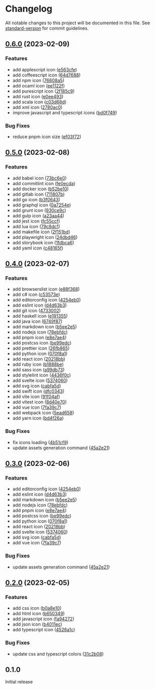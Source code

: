 # Changelog

All notable changes to this project will be documented in this file. See [standard-version](https://github.com/conventional-changelog/standard-version) for commit guidelines.

## [0.6.0](https://github.com/azat-io/vscode-gruvbox-icon-theme/compare/v0.5.0...v0.6.0) (2023-02-09)


### Features

* add applescript icon ([e563cfe](https://github.com/azat-io/vscode-gruvbox-icon-theme/commit/e563cfeac14385c8197cac9563e4e0f4c4fb2446))
* add coffeescript icon ([64d7688](https://github.com/azat-io/vscode-gruvbox-icon-theme/commit/64d768881d4418547deca13229b3be59ee7d3a78))
* add npm icon ([76608a5](https://github.com/azat-io/vscode-gruvbox-icon-theme/commit/76608a5fc51c8006ec843ee6dbb099f2beb37e3c))
* add ocaml icon ([ee1122f](https://github.com/azat-io/vscode-gruvbox-icon-theme/commit/ee1122f9f8d68c30c3a1f659dd9fb97e4219659a))
* add purescript icon ([2f185c9](https://github.com/azat-io/vscode-gruvbox-icon-theme/commit/2f185c9588e2c7ba8fd7cd7aee937daedf7fba7b))
* add rust icon ([e0ee493](https://github.com/azat-io/vscode-gruvbox-icon-theme/commit/e0ee4935aec4b5f6abb184d50b6d046bb2213f26))
* add scala icon ([c03d68d](https://github.com/azat-io/vscode-gruvbox-icon-theme/commit/c03d68d7ec0fbb43b82b61c7cfdf4e624f9bbbfe))
* add xml icon ([2780ac0](https://github.com/azat-io/vscode-gruvbox-icon-theme/commit/2780ac0a15b9db0628850010b6f2594451d5e409))
* improve javascript and typescript icons ([bd0f749](https://github.com/azat-io/vscode-gruvbox-icon-theme/commit/bd0f749fca1285dee9037cc52d71427a21fc5b2b))


### Bug Fixes

* reduce pnpm icon size ([ef03f72](https://github.com/azat-io/vscode-gruvbox-icon-theme/commit/ef03f7233ff5556aab22dfd488f2ff38347c1c11))

## [0.5.0](https://github.com/azat-io/vscode-gruvbox-icon-theme/compare/v0.4.0...v0.5.0) (2023-02-08)


### Features

* add babel icon ([73bc6e0](https://github.com/azat-io/vscode-gruvbox-icon-theme/commit/73bc6e027df3fba503b79d14ef77fc3f5219d111))
* add commitlint icon ([fe0ecda](https://github.com/azat-io/vscode-gruvbox-icon-theme/commit/fe0ecda3f47f033cdddb2a502390a3a2642808c8))
* add docker icon ([b52be10](https://github.com/azat-io/vscode-gruvbox-icon-theme/commit/b52be10b2b20a34c7f0f22c3add199a4ac05dbe5))
* add gitlab icon ([711807b](https://github.com/azat-io/vscode-gruvbox-icon-theme/commit/711807bdd9bc2c8a6e47ed4f4aa47d6d234a3bf9))
* add go icon ([b3f0643](https://github.com/azat-io/vscode-gruvbox-icon-theme/commit/b3f06437ab678a417d00698826a5c59e36dfe7ca))
* add graphql icon ([0a7254e](https://github.com/azat-io/vscode-gruvbox-icon-theme/commit/0a7254e2c133135de7bf206a95ba89d42d42ea6b))
* add grunt icon ([930ce9c](https://github.com/azat-io/vscode-gruvbox-icon-theme/commit/930ce9cd8057b13621a59da7681dd2818420026e))
* add gulp icon ([a23aa44](https://github.com/azat-io/vscode-gruvbox-icon-theme/commit/a23aa4440648a6b4ccd04de29b61bd526ceb713f))
* add jest icon ([fc55ccf](https://github.com/azat-io/vscode-gruvbox-icon-theme/commit/fc55ccf04b78a1aab29ffe6e1aa1a6454369b72a))
* add lua icon ([79c8dc1](https://github.com/azat-io/vscode-gruvbox-icon-theme/commit/79c8dc1bf5b85281c2b6ba95266d6e0cfa865150))
* add makefile icon ([2f151bd](https://github.com/azat-io/vscode-gruvbox-icon-theme/commit/2f151bd607efc93e4dafbd896b731bd1642c6d34))
* add playwright icon ([24dbd46](https://github.com/azat-io/vscode-gruvbox-icon-theme/commit/24dbd46d88b023628723773764a0d22466170489))
* add storybook icon ([1fdbca6](https://github.com/azat-io/vscode-gruvbox-icon-theme/commit/1fdbca6e6534de3577e24c3fde81c9d14da847f8))
* add yaml icon ([c48165f](https://github.com/azat-io/vscode-gruvbox-icon-theme/commit/c48165f12b081a1e6cb26bfc87bf1f323a205d50))

## [0.4.0](https://github.com/azat-io/vscode-gruvbox-icon-theme/compare/v0.2.0...v0.4.0) (2023-02-07)


### Features

* add browserslist icon ([e88f368](https://github.com/azat-io/vscode-gruvbox-icon-theme/commit/e88f368f8f61c97294aed6b9c22bec4755de54dc))
* add c# icon ([c53573e](https://github.com/azat-io/vscode-gruvbox-icon-theme/commit/c53573e429c4bc949fc37c12925b6afeee1efaf8))
* add editorconfig icon ([4254eb0](https://github.com/azat-io/vscode-gruvbox-icon-theme/commit/4254eb0ae2eff78ff790f6c41cc1f156f4e39302))
* add eslint icon ([d4d63b3](https://github.com/azat-io/vscode-gruvbox-icon-theme/commit/d4d63b3235b1787d46faa283e15edbb0110c4fdf))
* add git icon ([4733002](https://github.com/azat-io/vscode-gruvbox-icon-theme/commit/4733002482dd4c926868898b9e3fe418ab5172a0))
* add haskell icon ([e191355](https://github.com/azat-io/vscode-gruvbox-icon-theme/commit/e1913556f3b973d693a09f870e5636bcfd807b17))
* add java icon ([6749f87](https://github.com/azat-io/vscode-gruvbox-icon-theme/commit/6749f87fc9fb42466dceae892abc9f549ac9c72e))
* add markdown icon ([b5ee2e5](https://github.com/azat-io/vscode-gruvbox-icon-theme/commit/b5ee2e5bec192ae777871c99494265068bd1ed17))
* add nodejs icon ([78ebfdc](https://github.com/azat-io/vscode-gruvbox-icon-theme/commit/78ebfdc26f01fde7bc03ca20d4ef664b93bb372c))
* add pnpm icon ([e8e7ae4](https://github.com/azat-io/vscode-gruvbox-icon-theme/commit/e8e7ae459662b01aab557a5347b49b6058305aac))
* add postcss icon ([be99edc](https://github.com/azat-io/vscode-gruvbox-icon-theme/commit/be99edc486edea29a467ed5b29800e92c2a04ade))
* add prettier icon ([26fb865](https://github.com/azat-io/vscode-gruvbox-icon-theme/commit/26fb86580cf3fd2ec51cf1ef4a261d52cef84211))
* add python icon ([070f8a1](https://github.com/azat-io/vscode-gruvbox-icon-theme/commit/070f8a17c06327a292aeea1c0e36191ed850b6d4))
* add react icon ([20218bb](https://github.com/azat-io/vscode-gruvbox-icon-theme/commit/20218bb3278790d7e2f59d3a4a8929108c8a25ab))
* add ruby icon ([b1888be](https://github.com/azat-io/vscode-gruvbox-icon-theme/commit/b1888becc4e6fa12429012907538d3f00db63f25))
* add sass icon ([a99db73](https://github.com/azat-io/vscode-gruvbox-icon-theme/commit/a99db731431012b7c90550cfa4ed6b0a25f3f407))
* add stylelint icon ([4436f0c](https://github.com/azat-io/vscode-gruvbox-icon-theme/commit/4436f0ce41ee9d5c97cacb77eb36fcff74b80396))
* add svelte icon ([5374060](https://github.com/azat-io/vscode-gruvbox-icon-theme/commit/53740606fe75f014bae0fbccdc3db3cf93566d16))
* add svg icon ([cabfa5d](https://github.com/azat-io/vscode-gruvbox-icon-theme/commit/cabfa5d4c57ecfb3333ce16d5383c3e199d35589))
* add swift icon ([dfc0343](https://github.com/azat-io/vscode-gruvbox-icon-theme/commit/dfc0343834fa95fac56294d240b237c530bb2f1f))
* add vite icon ([91f04af](https://github.com/azat-io/vscode-gruvbox-icon-theme/commit/91f04afe91263af40773e56963e3b6183d6ad1db))
* add vitest icon ([8d40e70](https://github.com/azat-io/vscode-gruvbox-icon-theme/commit/8d40e70ffcdb92a043da98f78feda7b44dbc6a22))
* add vue icon ([7fa39c7](https://github.com/azat-io/vscode-gruvbox-icon-theme/commit/7fa39c76d5b57866abf7ce624dcf86074f455b6d))
* add webpack icon ([5ead658](https://github.com/azat-io/vscode-gruvbox-icon-theme/commit/5ead65887b6e65cdd27cad142b43a9781b4f702d))
* add yarn icon ([bd4f26a](https://github.com/azat-io/vscode-gruvbox-icon-theme/commit/bd4f26a95a5f42be337c24818e7c66fbeddc6500))


### Bug Fixes

* fix icons loading ([4b51cf9](https://github.com/azat-io/vscode-gruvbox-icon-theme/commit/4b51cf93d789835e8d147b91059f0614387a5427))
* update assets generation command ([45a2e21](https://github.com/azat-io/vscode-gruvbox-icon-theme/commit/45a2e219e26a9e90f55cd6129d594007bd4b64fe))

## [0.3.0](https://github.com/azat-io/vscode-gruvbox-icon-theme/compare/v0.2.0...v0.3.0) (2023-02-06)


### Features

* add editorconfig icon ([4254eb0](https://github.com/azat-io/vscode-gruvbox-icon-theme/commit/4254eb0ae2eff78ff790f6c41cc1f156f4e39302))
* add eslint icon ([d4d63b3](https://github.com/azat-io/vscode-gruvbox-icon-theme/commit/d4d63b3235b1787d46faa283e15edbb0110c4fdf))
* add markdown icon ([b5ee2e5](https://github.com/azat-io/vscode-gruvbox-icon-theme/commit/b5ee2e5bec192ae777871c99494265068bd1ed17))
* add nodejs icon ([78ebfdc](https://github.com/azat-io/vscode-gruvbox-icon-theme/commit/78ebfdc26f01fde7bc03ca20d4ef664b93bb372c))
* add pnpm icon ([e8e7ae4](https://github.com/azat-io/vscode-gruvbox-icon-theme/commit/e8e7ae459662b01aab557a5347b49b6058305aac))
* add postcss icon ([be99edc](https://github.com/azat-io/vscode-gruvbox-icon-theme/commit/be99edc486edea29a467ed5b29800e92c2a04ade))
* add python icon ([070f8a1](https://github.com/azat-io/vscode-gruvbox-icon-theme/commit/070f8a17c06327a292aeea1c0e36191ed850b6d4))
* add react icon ([20218bb](https://github.com/azat-io/vscode-gruvbox-icon-theme/commit/20218bb3278790d7e2f59d3a4a8929108c8a25ab))
* add svelte icon ([5374060](https://github.com/azat-io/vscode-gruvbox-icon-theme/commit/53740606fe75f014bae0fbccdc3db3cf93566d16))
* add svg icon ([cabfa5d](https://github.com/azat-io/vscode-gruvbox-icon-theme/commit/cabfa5d4c57ecfb3333ce16d5383c3e199d35589))
* add vue icon ([7fa39c7](https://github.com/azat-io/vscode-gruvbox-icon-theme/commit/7fa39c76d5b57866abf7ce624dcf86074f455b6d))


### Bug Fixes

* update assets generation command ([45a2e21](https://github.com/azat-io/vscode-gruvbox-icon-theme/commit/45a2e219e26a9e90f55cd6129d594007bd4b64fe))

## [0.2.0](https://github.com/azat-io/vscode-gruvbox-icon-theme/compare/v0.1.0...v0.2.0) (2023-02-05)


### Features

* add css icon ([b0a8e10](https://github.com/azat-io/vscode-gruvbox-icon-theme/commit/b0a8e10a9ae1d40d64d21c48b1690f6c3ce04fd5))
* add html icon ([b650349](https://github.com/azat-io/vscode-gruvbox-icon-theme/commit/b65034950602d7c327407adeca6b7862652ae66c))
* add javascript icon ([fa94272](https://github.com/azat-io/vscode-gruvbox-icon-theme/commit/fa94272d25efd5de914a49a5a2d2a65cd6fa7999))
* add json icon ([b4011ec](https://github.com/azat-io/vscode-gruvbox-icon-theme/commit/b4011ecc943c444473cd6e480fba79e734b4e2b8))
* add typescript icon ([4526a1c](https://github.com/azat-io/vscode-gruvbox-icon-theme/commit/4526a1c05d7047ff7f72639fa629291971b7d26a))


### Bug Fixes

* update css and typescript colors ([31c2b08](https://github.com/azat-io/vscode-gruvbox-icon-theme/commit/31c2b0811be61c44cc5ed187ab6f0c424f9040c5))

## 0.1.0

Initial release
